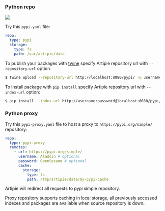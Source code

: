 ### Python repo

![](https://github.com/artipie/artipie/workflows/Proof::pypi/badge.svg)

Try this `pypi.yaml` file:

```yaml
repo:
  type: pypi
  storage:
    type: fs
    path: /var/artipie/data
```

To publish your packages with [twine](https://packaging.python.org/tutorials/packaging-projects/#uploading-the-distribution-archives) 
specify Artipie repository url with `--repository-url` option
```bash
$ twine upload --repository-url http://localhost:8080/pypi/ -u username -p password myproject/dist/*
```

To install package with `pip install` specify Artipie repository url with `--index-url` option:

```bash
$ pip install --index-url http://username:password@localhost:8080/pypi/ myproject
```

### Python proxy

Try this `pypi-proxy.yaml` file to host a proxy to `https://pypi.org/simple/` repository:

```yaml
repo:
  type: pypi-proxy
  remotes:
    - url: https://pypi.org/simple/
      username: Aladdin # optional
      password: OpenSesame # optional
      cache:
        storage:
          type: fs
          path: /tmp/artipie/data/my-pypi-cache
```

Artipie will redirect all requests to pypi simple repository.

Proxy repository supports caching in local storage, all previously accessed indexes and packages are 
available when source repository is down.
